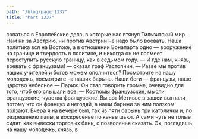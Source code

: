 ```yaml
---
path: "/blog/page_1337"
title: "Part 1337"
---
```


 соваться в Европейские дела, в которые нас втянул Тильзитский мир. Нам ни за Австрию, ни против Австрии не надо было воевать. Наша политика вся на Востоке, а в отношении Бонапарта одно — вооружение на границе и твердость в политике, и никогда он не посмеет переступить русскую границу, как в седьмом году.
— И где нам, князь, воевать с французами! — сказал граф Растопчин. — Разве мы против наших учителей и богов можем ополчиться? Посмотрите на нашу молодежь, посмотрите на наших барынь. Наши боги — французы, наше царство небесное — Париж.
Он стал говорить громче, очевидно для того, чтоб его слышали все.
— Костюмы французские, мысли французские, чувства французские! Вы вот Метивье в зашеи выгнали, потому что он француз и негодяй, а наши барыни за ним ползком ползают. Вчера я на вечере был, так из пяти барынь три католички и, по разрешению папы, в воскресенье по канве шьют. А сами чуть не голые сидят, как вывески торговых бань, с позволенья сказать. Эх, поглядишь на нашу молодежь, князь, в
